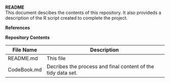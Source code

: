 **README**  
This document descibes the contents of this repository. It also provideds a description of the R script created to complete the project.

**References**


**Repository Contents**

| File Name | Description|
|---|---|
|README.md| This file |
|CodeBook.md | Decribes the process and final content of the tidy data set.|
